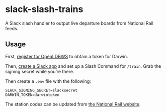 # slack-slash-trains
A Slack slash handler to output live departure boards from National Rail feeds.

## Usage

First, [register for OpenLDBWS](http://realtime.nationalrail.co.uk/OpenLDBWSRegistration/) to obtain a token for Darwin.

Then, [create a Slack app](https://api.slack.com/apps) and set up a Slash Command for `/train`. Grab the signing secret while you’re there.

Then create a `.env` file with the following:

```
SLACK_SIGNING_SECRET=slacksecret
DARWIN_TOKEN=darwintoken
```

The station codes can be updated from [the National Rail website](https://www.nationalrail.co.uk/stations_destinations/48541.aspx).
